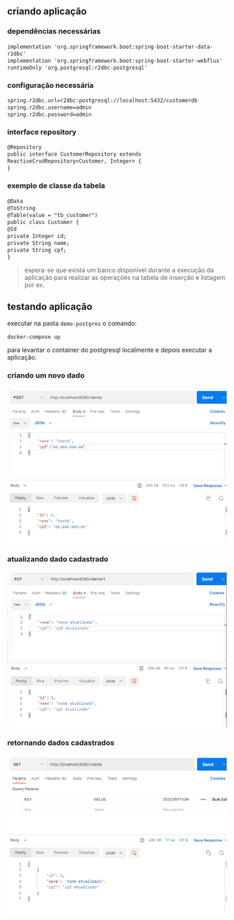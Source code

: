 ## criando aplicação

### dependências necessárias

    implementation 'org.springframework.boot:spring-boot-starter-data-r2dbc'
    implementation 'org.springframework.boot:spring-boot-starter-webflux'
    runtimeOnly 'org.postgresql:r2dbc-postgresql'
### configuração necessária

    spring.r2dbc.url=r2dbc:postgresql://localhost:5432/customerdb
    spring.r2dbc.username=admin
    spring.r2dbc.password=admin

### interface repository 

    @Repository
    public interface CustomerRepository extends ReactiveCrudRepository<Customer, Integer> {
    }

### exemplo de classe da tabela

    @Data
    @ToString
    @Table(value = "tb_customer")
    public class Customer {
    @Id
    private Integer id;
    private String name;
    private String cpf;
    }
> espera-se que exista um banco disponível durante a execução da aplicação para realizar as operações na tabela de inserção e listagem por ex.
> 
## testando aplicação

executar na pasta `demo-postgres` o comando:

    docker-compose up

para levantar o container do postgresql localmente e depois executar a aplicação.

### criando um novo dado 
![img.png](img.png)

### atualizando dado cadastrado
![img_1.png](img_1.png)

### retornando dados cadastrados 
![img_2.png](img_2.png)